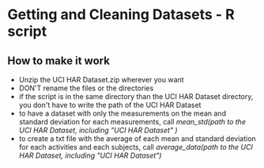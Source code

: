# Getting and Cleaning Datasets - R script

## How to make it work
- Unzip the UCI HAR Dataset.zip wherever you want
- DON'T rename the files or the directories
- if the script is in the same directory than the UCI HAR Dataset directory, you don't have to write the path of the UCI HAR Dataset
- to have a dataset with only the measurements on the mean and standard deviation for each measurements, call *mean_std(path to the UCI HAR Dataset, including "UCI HAR Dataset"
)*
- to create a txt file with the average of each mean and standard deviation for each activities and each subjects, call *average_data(path to the UCI HAR Dataset, including "UCI HAR Dataset")*

